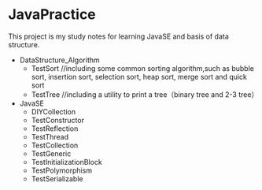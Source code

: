 # JavaPractice
This project is my study notes for learning JavaSE and basis of data structure.

+ DataStructure_Algorithm
  + TestSort  //including some common sorting algorithm,such as bubble sort, insertion sort, selection sort, heap sort, merge sort and quick sort
  + TestTree  //including a utility to print a tree（binary tree and 2-3 tree）
+ JavaSE
  + DIYCollection
  + TestConstructor
  + TestReflection
  + TestThread
  + TestCollection
  + TestGeneric
  + TestInitializationBlock
  + TestPolymorphism
  + TestSerializable

                                                                                                         
